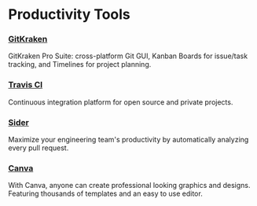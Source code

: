 # Productivity Tools

<a href="https://www.gitkraken.com/"><h3>GitKraken</h3></a>
GitKraken Pro Suite: cross-platform Git GUI, Kanban Boards for issue/task tracking, and Timelines for project planning.

<a href="https://travis-ci.org/"><h3>Travis CI</h3></a>
Continuous integration platform for open source and private projects.

<a href="https://sider.review/"><h3>Sider</h3></a>
Maximize your engineering team's productivity by automatically analyzing every pull request.

<a href="https://www.canva.com/"><h3>Canva</h3></a>
With Canva, anyone can create professional looking graphics and designs. Featuring thousands of templates and an easy to use editor.

